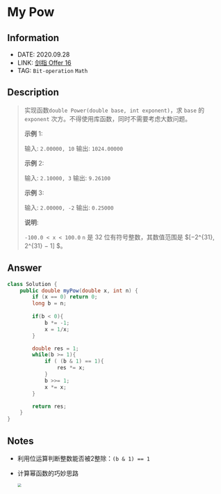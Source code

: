# My Pow

## Information

- DATE: 2020.09.28
- LINK: [剑指 Offer 16](https://leetcode-cn.com/problems/shu-zhi-de-zheng-shu-ci-fang-lcof/)
- TAG: `Bit-operation` `Math`

## Description

> 实现函数`double Power(double base, int exponent)`，求 `base` 的 `exponent` 次方。不得使用库函数，同时不需要考虑大数问题。
>
>  
>
> **示例** 1:
>
> 输入: `2.00000, 10`
> 输出: `1024.00000`
>
> **示例** 2:
>
> 输入: `2.10000, 3`
> 输出: `9.26100`
>
> **示例** 3:
>
> 输入: `2.00000, -2`
> 输出: `0.25000`
>
> **说明**:
>
> `-100.0 < x < 100.0`
> `n` 是 32 位有符号整数，其数值范围是 $[−2^{31}, 2^{31} − 1] $。

## Answer

```java
class Solution {
    public double myPow(double x, int n) {
        if (x == 0) return 0;
        long b = n;
        
        if(b < 0){
            b *= -1;
            x = 1/x;
        }

        double res = 1;
        while(b >= 1){
            if ( (b & 1) == 1){
                res *= x;
            }
            b >>= 1;
            x *= x;
        }

        return res;
    }
}
```

## Notes

- 利用位运算判断整数能否被2整除：`(b & 1) == 1`

- 计算幂函数的巧妙思路

  <img src="https://i.loli.net/2020/09/28/AjaRonlMy5mNKvz.png" style="zoom:50%;" />